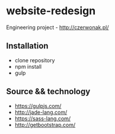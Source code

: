 # website-redesign
Engineering project - http://czerwonak.pl/

## Installation
- clone repository
- npm install
- gulp

## Source && technology
- https://gulpjs.com/
- http://jade-lang.com/
- https://sass-lang.com/
- http://getbootstrap.com/


